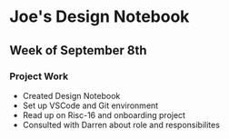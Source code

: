 # Joe's Design Notebook

## Week of September 8th

### Project Work

* Created Design Notebook
* Set up VSCode and Git environment
* Read up on Risc-16 and onboarding project
* Consulted with Darren about role and responsibilites 